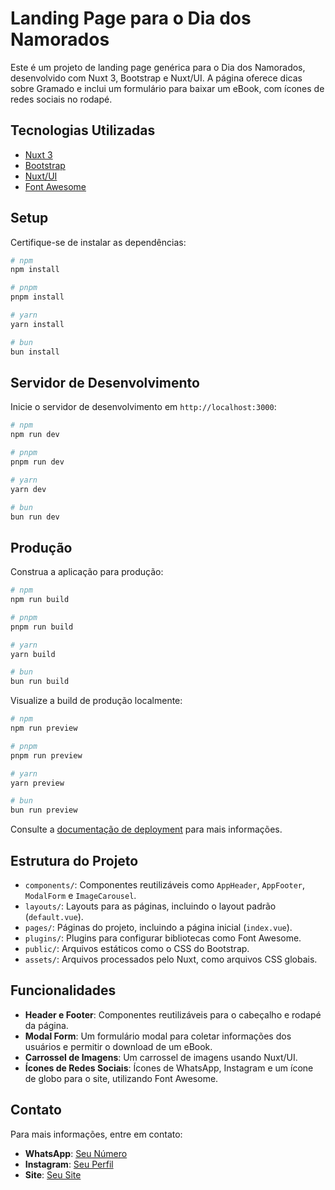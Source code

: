 # Landing Page para o Dia dos Namorados

Este é um projeto de landing page genérica para o Dia dos Namorados, desenvolvido com Nuxt 3, Bootstrap e Nuxt/UI. A página oferece dicas sobre Gramado e inclui um formulário para baixar um eBook, com ícones de redes sociais no rodapé.

## Tecnologias Utilizadas

- [Nuxt 3](https://nuxt.com/)
- [Bootstrap](https://getbootstrap.com/)
- [Nuxt/UI](https://ui.nuxtjs.org/)
- [Font Awesome](https://fontawesome.com/)

## Setup

Certifique-se de instalar as dependências:

```bash
# npm
npm install

# pnpm
pnpm install

# yarn
yarn install

# bun
bun install
```

## Servidor de Desenvolvimento

Inicie o servidor de desenvolvimento em `http://localhost:3000`:

```bash
# npm
npm run dev

# pnpm
pnpm run dev

# yarn
yarn dev

# bun
bun run dev
```

## Produção

Construa a aplicação para produção:

```bash
# npm
npm run build

# pnpm
pnpm run build

# yarn
yarn build

# bun
bun run build
```

Visualize a build de produção localmente:

```bash
# npm
npm run preview

# pnpm
pnpm run preview

# yarn
yarn preview

# bun
bun run preview
```

Consulte a [documentação de deployment](https://nuxt.com/docs/getting-started/deployment) para mais informações.

## Estrutura do Projeto

- `components/`: Componentes reutilizáveis como `AppHeader`, `AppFooter`, `ModalForm` e `ImageCarousel`.
- `layouts/`: Layouts para as páginas, incluindo o layout padrão (`default.vue`).
- `pages/`: Páginas do projeto, incluindo a página inicial (`index.vue`).
- `plugins/`: Plugins para configurar bibliotecas como Font Awesome.
- `public/`: Arquivos estáticos como o CSS do Bootstrap.
- `assets/`: Arquivos processados pelo Nuxt, como arquivos CSS globais.

## Funcionalidades

- **Header e Footer**: Componentes reutilizáveis para o cabeçalho e rodapé da página.
- **Modal Form**: Um formulário modal para coletar informações dos usuários e permitir o download de um eBook.
- **Carrossel de Imagens**: Um carrossel de imagens usando Nuxt/UI.
- **Ícones de Redes Sociais**: Ícones de WhatsApp, Instagram e um ícone de globo para o site, utilizando Font Awesome.

## Contato

Para mais informações, entre em contato:

- **WhatsApp**: [Seu Número](https://wa.me/SeuNumero)
- **Instagram**: [Seu Perfil](https://instagram.com/SeuPerfil)
- **Site**: [Seu Site](https://seusite.com)
